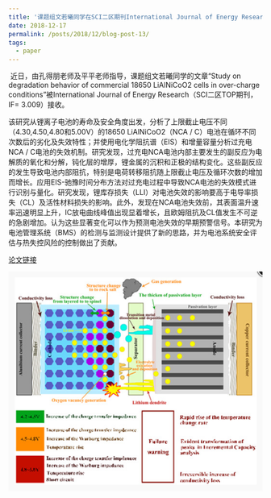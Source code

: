 ```yaml
---
title: '课题组文若曦同学在SCI二区期刊International Journal of Energy Research发表文章'
date: 2018-12-17
permalink: /posts/2018/12/blog-post-13/
tags:
  - paper
---
```


 

​     近日，由孔得朋老师及平平老师指导，课题组文若曦同学的文章“Study on degradation behavior of commercial 18650 LiAlNiCoO2 cells in over-charge conditions”被International Journal of Energy Research（SCI二区TOP期刊，IF= 3.009）接收。


​      该研究从锂离子电池的寿命及安全角度出发，分析了上限截止电压不同（4.30,4.50,4.80和5.00V）的18650 LiAlNiCoO2（NCA / C）电池在循环不同次数后的劣化及失效特性；并使用电化学阻抗谱（EIS）和增量容量分析过充电NCA / C电池的失效机制。研究发现，过充电NCA电池内部主要发生的副反应为电解质的氧化和分解，钝化层的增厚，锂金属的沉积和正极的结构变化。这些副反应的发生导致电池内部阻抗，特别是电荷转移阻抗随上限截止电压及循环次数的增加而增长。应用EIS-驰豫时间分布方法对过充电过程中导致NCA电池的失效模式进行识别与量化。研究发现，锂库存损失（LLI）对电池失效的影响要高于电导率损失（CL）及活性材料损失的影响。此外，发现在NCA电池失效前，其表面温升速率迅速明显上升，IC放电曲线峰值出现显着增长，且欧姆阻抗及CL值发生不可逆的急剧增加。认为这些显著变化可以作为预测电池失效的早期预警信号。本研究为电池管理系统（BMS）的检测与监测设计提供了新的思路，并为电池系统安全评估与热失控风险的控制做出了贡献。

[论文链接](https://onlinelibrary.wiley.com/doi/abs/10.1002/er.4302?af=R) 

![](/images/JER.png)





